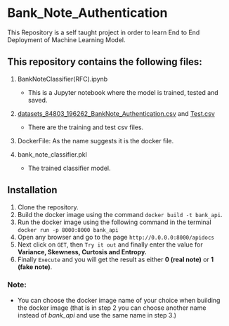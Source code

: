 # Bank_Note_Authentication
This Repository is a self taught project in order to learn End to End Deployment of Machine Learning Model.

## This repository contains the following files:
1. BankNoteClassifier(RFC).ipynb
    - This is a Jupyter notebook where the model is trained, tested and saved.

2. [datasets_84803_196262_BankNote_Authentication.csv](https://github.com/azlaanmsamad/Bank_Note_Authentication/blob/master/datasets_84803_196262_BankNote_Authentication.csv) and [Test.csv](https://github.com/azlaanmsamad/Bank_Note_Authentication/blob/master/TestFile.csv)
    - There are the training and test csv files.

3. DockerFile: As the name suggests it is the docker file.

4. bank_note_classifier.pkl
    - The trained classifier model.

## Installation

1. Clone the repository.
2. Build the docker image using the command `docker build -t bank_api`.
3. Run the docker image using the following command in the terminal `docker run -p 8000:8000 bank_api`
4. Open any browser and go to the page `http://0.0.0.0:8000/apidocs`
5. Next click on `GET`, then `Try it out` and finally enter the value for **Variance, Skewness, Curtosis and Entropy.**
6. Finally `Execute` and you will get the result as either **0 (real note)** or **1 (fake note)**.


### Note:
- You can choose the docker image name of your choice when building the docker image (that is in step 2 you can choose another name instead of *bank_api* and use the same name in step 3.)
